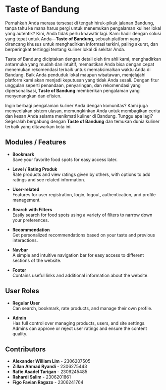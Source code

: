 # Taste of Bandung

Pernahkah Anda merasa tersesat di tengah hiruk-pikuk jalanan Bandung, tanpa tahu ke mana harus pergi untuk menemukan pengalaman kuliner lokal yang autentik? Kini, Anda tidak perlu khawatir lagi. Kami hadir dengan solusi yang tepat untuk Anda—**Taste of Bandung**, sebuah platform yang dirancang khusus untuk menghadirkan informasi terkini, paling akurat, dan berperingkat tertinggi tentang kuliner lokal di sekitar Anda.

Taste of Bandung diciptakan dengan detail oleh tim ahli kami, menghadirkan antarmuka yang mudah dan intuitif, memastikan Anda bisa dengan cepat menemukan rekomendasi terbaik untuk memaksimalkan waktu Anda di Bandung. Baik Anda penduduk lokal maupun wisatawan, menjelajahi platform kami akan menjadi keputusan yang tidak Anda sesali. Dengan fitur unggulan seperti penandaan, penyaringan, dan rekomendasi yang dipersonalisasi, **Taste of Bandung** memberikan pengalaman yang menyenangkan dan efisien.

Ingin berbagi pengalaman kuliner Anda dengan komunitas? Kami juga menyediakan sistem ulasan, memungkinkan Anda untuk membagikan cerita dan kesan Anda selama menikmati kuliner di Bandung. Tunggu apa lagi? Segeralah bergabung dengan **Taste of Bandung** dan temukan dunia kuliner terbaik yang ditawarkan kota ini.

## Modules / Features

- **Bookmark**  
  Save your favorite food spots for easy access later.

- **Level / Rating Produk**  
  Rate products and view ratings given by others, with options to add ratings and see related information.

- **User-related**  
  Features for user registration, login, logout, authentication, and profile management.

- **Search with Filters**  
  Easily search for food spots using a variety of filters to narrow down your preferences.

- **Recommendation**  
  Get personalized recommendations based on your taste and previous interactions.

- **Navbar**  
  A simple and intuitive navigation bar for easy access to different sections of the website.

- **Footer**  
  Contains useful links and additional information about the website.

## User Roles

- **Regular User**  
  Can search, bookmark, rate products, and manage their own profile.

- **Admin**  
  Has full control over managing products, users, and site settings. Admins can approve or reject user ratings and ensure the content quality.

## Contributors

- **Alexander William Lim** - 2306207505  
- **Zillan Ahmad Ryandi** - 2306275443  
- **Rafie Asadel Tarigan** - 2306245485  
- **Rahardi Salim** - 2306201861  
- **Figo Favian Ragazo** - 2306241764
